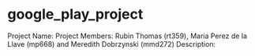 # google_play_project
Project Name:
Project Members: Rubin Thomas (rt359), Maria Perez de la Llave (mp668) and 
Meredith Dobrzynski (mmd272)
Description: 